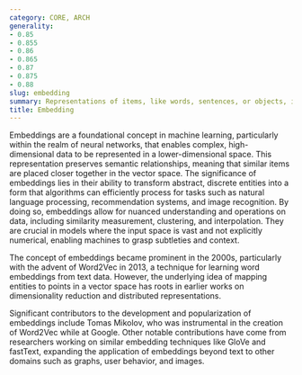 ```yaml
---
category: CORE, ARCH
generality:
- 0.85
- 0.855
- 0.86
- 0.865
- 0.87
- 0.875
- 0.88
slug: embedding
summary: Representations of items, like words, sentences, or objects, in a continuous vector space, facilitating their quantitative comparison and manipulation by AI models.
title: Embedding
---
```


Embeddings are a foundational concept in machine learning, particularly within the realm of neural networks, that enables complex, high-dimensional data to be represented in a lower-dimensional space. This representation preserves semantic relationships, meaning that similar items are placed closer together in the vector space. The significance of embeddings lies in their ability to transform abstract, discrete entities into a form that algorithms can efficiently process for tasks such as natural language processing, recommendation systems, and image recognition. By doing so, embeddings allow for nuanced understanding and operations on data, including similarity measurement, clustering, and interpolation. They are crucial in models where the input space is vast and not explicitly numerical, enabling machines to grasp subtleties and context.

The concept of embeddings became prominent in the 2000s, particularly with the advent of Word2Vec in 2013, a technique for learning word embeddings from text data. However, the underlying idea of mapping entities to points in a vector space has roots in earlier works on dimensionality reduction and distributed representations.

Significant contributors to the development and popularization of embeddings include Tomas Mikolov, who was instrumental in the creation of Word2Vec while at Google. Other notable contributions have come from researchers working on similar embedding techniques like GloVe and fastText, expanding the application of embeddings beyond text to other domains such as graphs, user behavior, and images.